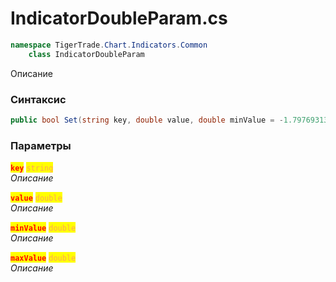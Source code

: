 
# IndicatorDoubleParam.cs
```csharp
namespace TigerTrade.Chart.Indicators.Common  
    class IndicatorDoubleParam
```

Описание

### Синтаксис
```csharp
public bool Set(string key, double value, double minValue = -1.7976931348623157E+308, double maxValue = 1.7976931348623157E+308)
```

### Параметры  
<mark style="color:red;">**`key`**</mark> <mark style="color: rgb(255, 166, 87);">`string`</mark>  
 *Описание*  
  
<mark style="color:red;">**`value`**</mark> <mark style="color: rgb(255, 166, 87);">`double`</mark>  
 *Описание*  
  
<mark style="color:red;">**`minValue`**</mark> <mark style="color: rgb(255, 166, 87);">`double`</mark>  
 *Описание*  
  
<mark style="color:red;">**`maxValue`**</mark> <mark style="color: rgb(255, 166, 87);">`double`</mark>  
 *Описание*  
  

                    
                    